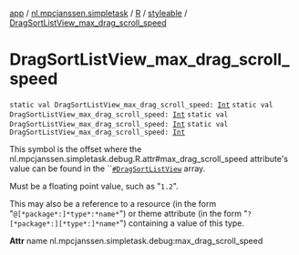 [app](../../../index.md) / [nl.mpcjanssen.simpletask](../../index.md) / [R](../index.md) / [styleable](index.md) / [DragSortListView_max_drag_scroll_speed](.)

# DragSortListView_max_drag_scroll_speed

`static val DragSortListView_max_drag_scroll_speed: `[`Int`](https://kotlinlang.org/api/latest/jvm/stdlib/kotlin/-int/index.html)
`static val DragSortListView_max_drag_scroll_speed: `[`Int`](https://kotlinlang.org/api/latest/jvm/stdlib/kotlin/-int/index.html)
`static val DragSortListView_max_drag_scroll_speed: `[`Int`](https://kotlinlang.org/api/latest/jvm/stdlib/kotlin/-int/index.html)
`static val DragSortListView_max_drag_scroll_speed: `[`Int`](https://kotlinlang.org/api/latest/jvm/stdlib/kotlin/-int/index.html)

This symbol is the offset where the nl.mpcjanssen.simpletask.debug.R.attr#max_drag_scroll_speed attribute's value can be found in the ``[`#DragSortListView`](-drag-sort-list-view.md) array.

Must be a floating point value, such as "`1.2`".

This may also be a reference to a resource (in the form "`@[*package*:]*type*:*name*`") or theme attribute (in the form "`?[*package*:][*type*:]*name*`") containing a value of this type.

**Attr**
name nl.mpcjanssen.simpletask.debug:max_drag_scroll_speed

